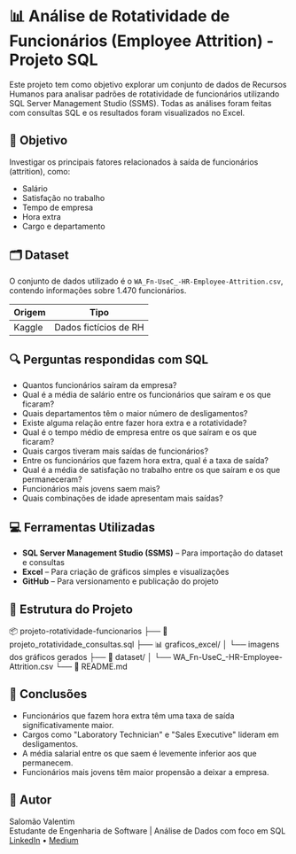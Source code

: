 # 📊 Análise de Rotatividade de Funcionários (Employee Attrition) - Projeto SQL

Este projeto tem como objetivo explorar um conjunto de dados de Recursos Humanos para analisar padrões de rotatividade de funcionários utilizando SQL Server Management Studio (SSMS). Todas as análises foram feitas com consultas SQL e os resultados foram visualizados no Excel.

## 🧠 Objetivo

Investigar os principais fatores relacionados à saída de funcionários (attrition), como:

- Salário
- Satisfação no trabalho
- Tempo de empresa
- Hora extra
- Cargo e departamento

## 🗂 Dataset

O conjunto de dados utilizado é o `WA_Fn-UseC_-HR-Employee-Attrition.csv`, contendo informações sobre 1.470 funcionários.

| Origem | Tipo |
|--------|------|
| Kaggle | Dados fictícios de RH |

## 🔍 Perguntas respondidas com SQL

- Quantos funcionários saíram da empresa?
- Qual é a média de salário entre os funcionários que saíram e os que ficaram?
- Quais departamentos têm o maior número de desligamentos?
- Existe alguma relação entre fazer hora extra e a rotatividade?
- Qual é o tempo médio de empresa entre os que saíram e os que ficaram?
- Quais cargos tiveram mais saídas de funcionários?
- Entre os funcionários que fazem hora extra, qual é a taxa de saída?
- Qual é a média de satisfação no trabalho entre os que saíram e os que permaneceram?
- Funcionários mais jovens saem mais?
- Quais combinações de idade apresentam mais saídas?

## 💻 Ferramentas Utilizadas

- **SQL Server Management Studio (SSMS)** – Para importação do dataset e consultas
- **Excel** – Para criação de gráficos simples e visualizações
- **GitHub** – Para versionamento e publicação do projeto

## 📁 Estrutura do Projeto
📦 projeto-rotatividade-funcionarios ├── 📄 projeto_rotatividade_consultas.sql ├── 📊 graficos_excel/ │ └── imagens dos gráficos gerados ├── 📁 dataset/ │ └── WA_Fn-UseC_-HR-Employee-Attrition.csv └── 📄 README.md

## 📌 Conclusões

- Funcionários que fazem hora extra têm uma taxa de saída significativamente maior.
- Cargos como "Laboratory Technician" e "Sales Executive" lideram em desligamentos.
- A média salarial entre os que saem é levemente inferior aos que permanecem.
- Funcionários mais jovens têm maior propensão a deixar a empresa.

## 👤 Autor

Salomão Valentim  
Estudante de Engenharia de Software | Análise de Dados com foco em SQL  
[LinkedIn](www.linkedin.com/in/salomaovalentim) • [Medium](https://medium.com) 



